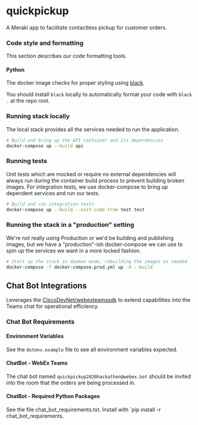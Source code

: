 # quickpickup

A Meraki app to facilitate contactless pickup for customer orders.

### Code style and formatting

This section describes our code formatting tools.

#### Python

The docker image checks for proper styling using
[black](https://black.readthedocs.io/en/stable/).

You should install `black` locally to automatically format your code with
`black .` at the repo root.

### Running stack locally

The local stack provides all the services needed to run the application.

<!-- TODO: Switch this to bring up the nginx container when we have it. -->

```bash
# Build and bring up the API container and its dependencies
docker-compose up --build api
```

### Running tests

Unit tests which are mocked or require no external dependencies will always run
during the container build process to prevent building broken images. For
integration tests, we use docker-compose to bring up dependent services and run
our tests.

```bash
# Build and run integration tests
docker-compose up --build --exit-code-from test test
```

### Running the stack in a "production" setting

We're not really using Production or we'd be building and publishing images,
but we have a "production"-ish docker-compose we can use to spin up the
services we want in a more locked fashion.

```bash
# Start up the stack in daemon mode, rebuilding the images as needed
docker-compose -f docker-compose.prod.yml up -d --build
```

## Chat Bot Integrations

Leverages the [CiscoDevNet/webexteamssdk](https://github.com/CiscoDevNet/webexteamssdk) to extend
capabilities into the Teams chat for operational efficiency.  

### Chat Bot Requirements

#### Environment Variables

See the `dotenv.example` file to see all environment variables expected.

#### ChatBot - WebEx Teams

The chat bot named `quickpickup2020hackathon@webex.bot` should be invited into the room that the
orders are being processed in.

#### ChatBot - Required Python Packages

See the file chat_bot_requirements.txt. Install with `pip install -r chat_bot_requirements.

